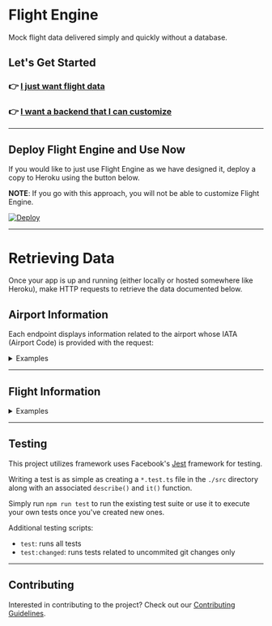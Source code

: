 # Flight Engine

Mock flight data delivered simply and quickly without a database.

## Let's Get Started

### 👉 [I just want flight data](#deploy-flight-engine-and-use-now)

### 👉 [I want a backend that I can customize](./docs/LOCAL_DEVELOPMENT.MD)

---

## Deploy Flight Engine and Use Now

If you would like to just use Flight Engine as we have designed it, deploy a copy to Heroku using the button below.

**NOTE**: If you go with this approach, you will not be able to customize Flight Engine.

[![Deploy](https://www.herokucdn.com/deploy/button.svg)](https://heroku.com/deploy?template=https://github.com/AmericanAirlines/Flight-Engine)

---

# Retrieving Data

Once your app is up and running (either locally or hosted somewhere like Heroku), make HTTP requests to retrieve the data documented below.

## Airport Information

Each endpoint displays information related to the airport whose IATA (Airport Code) is provided with the request:

<details><summary> Examples </summary>

Get the details of a given airport by its IATA (Airport Code)

**URL** : `/airports?code= <IATA-CODE>`

**Method**: `GET`

**Auth required**: No

**Permissions required**: None

**Success Response**:

**Code**: `200 OK`

**Respones**

```json
{
  "code": "DFW",
  "city": "Dallas-Fort Worth",
  "timezone": "America/Chicago",
  "location": {
    "latitude": 32.8998,
    "longitude": 97.0403
  }
}
```

## 404 Response

```html
Airport not found
```

## Malformed Request Response

```html
Please enter a valid flight code i.e. DFW, GSO, ATL...
```

</details>

---

## Flight Information

<details><summary> Examples </summary>

Get the details of a given airport by its IATA (Airport Code)

## Default Request

**URL** : `/flights?date=YYYY-MM-DD`

**Method**: `GET`

**Auth required**: No

**Permissions required**: None

### <a id="default-success-response"></a> Success Response

**Code**: `200 OK`

```json
[
  {
    "flightNumber": "0978",
    "origin": {
      "code": "DFW",
      "city": "Dallas-Fort Worth",
      "timezone": "America/Chicago",
      "location": {
        "latitude": 32.8998,
        "longitude": 97.0403
      }
    },
    "destination": {
      "code": "PHL",
      "city": "Philadelphia",
      "timezone": "America/New_York",
      "location": {
        "latitude": 39.8729,
        "longitude": -75.2437
      }
    },
    "distance": 7393,
    "duration": {
      "locale": "18h 36m",
      "hours": 18,
      "minutes": 36
    },
    "departureTime": "2017-08-29T02:36:00.000-05:00",
    "arrivalTime": "2017-08-29T22:12:00.000-04:00",
    "aircraft": {
      "model": "321",
      "passengerCapacity": {
        "total": 181,
        "main": 165,
        "first": 16
      },
      "speed": 400
    }
  },
  "..."
]
```

---

## Flight Record From Specified Airport Destination Request

Will display flights filtered by airport destination

**URL** : `/flights?date=YYYY-MM-DD&destination=<IATA-CODE>`

**Method**: `GET`

**Auth required**: No

**Permissions required**: None

### <a id="desitnation-success-response"></a> Success Response

**Code**: `200 OK`

**Examples**

<details><summary> Flights by Destination</summary>

**Sample Endpoint** : `/flights?date=YYYY-MM-DD&destination=GSO`

```json
[
  {
    "flightNumber": "8124",
    "origin": {
      "code": "DFW",
      "city": "Dallas-Fort Worth",
      "timezone": "America/Chicago",
      "location": {
        "latitude": 32.8998,
        "longitude": 97.0403
      }
    },
    "destination": {
      "code": "GSO",
      "city": "Greensboro",
      "timezone": "America/New_York",
      "location": {
        "latitude": 36.0726,
        "longitude": -79.792
      }
    },
    "distance": 7675,
    "duration": {
      "locale": "21h 46m",
      "hours": 21,
      "minutes": 46
    },
    "departureTime": "2021-08-29T05:10:00.000-05:00",
    "arrivalTime": "2021-08-30T03:56:00.000-04:00",
    "aircraft": {
      "model": "757",
      "passengerCapacity": {
        "total": 176,
        "main": 160,
        "first": 16
      },
      "speed": 380
    }
  },
  {
    "flightNumber": "1643",
    "origin": {
      "code": "DFW",
      "city": "Dallas-Fort Worth",
      "timezone": "America/Chicago",
      "location": {
        "latitude": 32.8998,
        "longitude": 97.0403
      }
    },
    "destination": {
      "code": "GSO",
      "city": "Greensboro",
      "timezone": "America/New_York",
      "location": {
        "latitude": 36.0726,
        "longitude": -79.792
      }
    },
    "distance": 7675,
    "duration": {
      "locale": "20h 50m",
      "hours": 20,
      "minutes": 50
    },
    "departureTime": "2021-08-29T09:25:00.000-05:00",
    "arrivalTime": "2021-08-30T07:15:00.000-04:00",
    "aircraft": {
      "model": "321",
      "passengerCapacity": {
        "total": 181,
        "main": 165,
        "first": 16
      },
      "speed": 400
    }
  },
  "..."
]
```

</details>

---

## Flight Record From Specified Airport Origin Request

Will display flights filtered by airport destination

**URL** : `/flights?date=YYYY-MM-DD&origin=IATA-CODE`

**Method**: `GET`

**Auth required**: No

**Permissions required**: None

### <a id="origin-success-response"></a> Success Response

**Code**: `200 OK`

**Examples**

<details><summary> Flights by Origin</summary>
<p>

**Sample Endpoint** : `/flights?date=YYYY-MM-DD&origin=PHL`

```json
[
  {
    "flightNumber": "0216",
    "origin": {
      "code": "PHL",
      "city": "Philadelphia",
      "timezone": "America/New_York",
      "location": {
        "latitude": 39.8729,
        "longitude": -75.2437
      }
    },
    "destination": {
      "code": "SAN",
      "city": "San Diego",
      "timezone": "America/Los_Angeles",
      "location": {
        "latitude": 32.7338,
        "longitude": -117.1933
      }
    },
    "distance": 2368,
    "duration": {
      "locale": "6h 38m",
      "hours": 6,
      "minutes": 38
    },
    "departureTime": "2021-08-29T02:18:00.000-04:00",
    "arrivalTime": "2021-08-29T05:56:00.000-07:00",
    "aircraft": {
      "model": "757",
      "passengerCapacity": {
        "total": 176,
        "main": 160,
        "first": 16
      },
      "speed": 380
    }
  },
  {
    "flightNumber": "3815",
    "origin": {
      "code": "PHL",
      "city": "Philadelphia",
      "timezone": "America/New_York",
      "location": {
        "latitude": 39.8729,
        "longitude": -75.2437
      }
    },
    "destination": {
      "code": "SAN",
      "city": "San Diego",
      "timezone": "America/Los_Angeles",
      "location": {
        "latitude": 32.7338,
        "longitude": -117.1933
      }
    },
    "distance": 2368,
    "duration": {
      "locale": "6h 1m",
      "hours": 6,
      "minutes": 1
    },
    "departureTime": "2021-08-29T03:48:00.000-04:00",
    "arrivalTime": "2021-08-29T06:49:00.000-07:00",
    "aircraft": {
      "model": "738",
      "passengerCapacity": {
        "total": 160,
        "main": 144,
        "first": 16
      },
      "speed": 400
    }
  },
  "..."
]
```

</p>
</details>

---

## Malformed Request Response

```html
'date' value (2017-08-299) is malformed; 'date' must use the following format: YYYY-MM-DD
```

## Missing Date Response

```html
'date' is a required parameter and must use the following format: YYYY-MM-DD
```

</details>

---

## Testing

This project utilizes framework uses Facebook's [Jest](https://facebook.github.io/jest/) framework for testing.

Writing a test is as simple as creating a `*.test.ts` file in the `./src` directory along with an associated `describe()` and `it()` function.

Simply run `npm run test` to run the existing test suite or use it to execute your own tests once you've created new ones.

Additional testing scripts:

- `test`: runs all tests
- `test:changed`: runs tests related to uncommited git changes only

---

## Contributing

Interested in contributing to the project? Check out our [Contributing Guidelines](.github/CONTRIBUTING.md).
